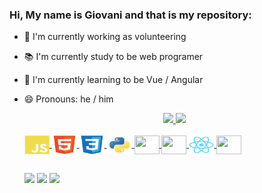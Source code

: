 ### Hi, My name is Giovani and that is my repository:

- 🔭 I'm currently working as volunteering
- 📚 I'm currently study to be web programer
- 🌱 I'm currently learning to be Vue / Angular
- 😄 Pronouns: he / him

  <div align="center">
    <a href="https://github.com/GiovaniDamian">
    <img height="180em" src="https://github-readme-stats.vercel.app/api?username=GiovaniDamian&show_icons=true&theme=dark&include_all_commits=true&count_private=true&border_radius=10px"/>
    <img height="180em" src="https://github-readme-stats.vercel.app/api/top-langs/?username=GiovaniDamian&layout=compact&langs_count=7&theme=dark&border_radius=10px"/>
  </div>
  <div style="display: inline_block"><br>
    <img align="center" height="30" width="40" src="https://raw.githubusercontent.com/devicons/devicon/master/icons/javascript/javascript-plain.svg">
    <img align="center" height="30" width="40" src="https://raw.githubusercontent.com/devicons/devicon/master/icons/html5/html5-original.svg">
    <img align="center" height="30" width="40" src="https://raw.githubusercontent.com/devicons/devicon/master/icons/css3/css3-original.svg">
    <img align="center" height="30" width="40" src="https://raw.githubusercontent.com/devicons/devicon/master/icons/python/python-original.svg">
    <img align="center" height="30" width="40" src="https://cdn.jsdelivr.net/gh/devicons/devicon/icons/mysql/mysql-original.svg" />
    <img align="center" height="30" width="40" src="https://cdn.jsdelivr.net/gh/devicons/devicon/icons/bootstrap/bootstrap-original.svg">
    <img align="center" height="30" width="40" src="https://raw.githubusercontent.com/devicons/devicon/master/icons/react/react-original.svg">
    <img align="center" height="30" width="40" src="https://cdn.jsdelivr.net/gh/devicons/devicon/icons/nodejs/nodejs-original.svg" />
  </div>
  
  ##
  
  <div>
    <a href="https://www.instagram.com/d_giovani_/" target="_blank"><img src="https://img.shields.io/badge/-Instagram-%23E4405F?style=for-the-badge&logo=instagram&logoColor=white" target="_blank"></a>
 	  <a href="https://mail.google.com/mail/u/0/#inbox?compose=GTvVlcSGMhnsTTpNgtbVPxTttKqrKlsNgqjZmGkSTcNLQtztfXQwDbFtCZVGblLFrZSkCkzWztFTg" target="_blank"><img src="https://img.shields.io/badge/Microsoft_Outlook-0078D4?style=for-the-badge&logo=microsoft-outlook&logoColor=white"></a>
    <a href="https://www.linkedin.com/in/giovanidamian/" target="_blank"><img src="https://img.shields.io/badge/-LinkedIn-%230077B5?style=for-the-badge&logo=linkedin&logoColor=white" target="_blank"></a> 
  </div>

